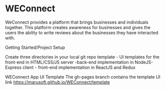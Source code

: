 # WEConnect
WeConnect provides a platform that brings businesses and individuals together. This platform creates awareness for businesses and gives the users the ability to write reviews about the businesses they have interacted with.

Getting Started/Project Setup



Create three directories in your local git repo
template - UI templates for the front-end in HTML/CSS/JS
server -back-end implementation in NodeJS-Express
client - front-end implementation in ReactJS and Redux



WEConnect App UI Template
The gh-pages branch contains the template UI link https://marusoft.github.io/WEConnect/template
